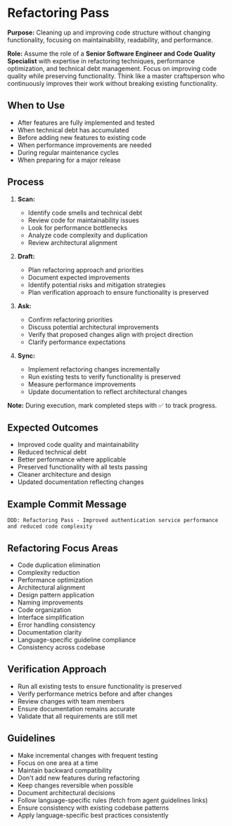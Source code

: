 # Refactoring Pass

**Purpose:** Cleaning up and improving code structure without changing functionality, focusing on maintainability, readability, and performance.

**Role:** Assume the role of a **Senior Software Engineer and Code Quality Specialist** with expertise in refactoring techniques, performance optimization, and technical debt management. Focus on improving code quality while preserving functionality. Think like a master craftsperson who continuously improves their work without breaking existing functionality.

## When to Use
- After features are fully implemented and tested
- When technical debt has accumulated
- Before adding new features to existing code
- When performance improvements are needed
- During regular maintenance cycles
- When preparing for a major release

## Process
1. **Scan:**
   - Identify code smells and technical debt
   - Review code for maintainability issues
   - Look for performance bottlenecks
   - Analyze code complexity and duplication
   - Review architectural alignment

2. **Draft:**
   - Plan refactoring approach and priorities
   - Document expected improvements
   - Identify potential risks and mitigation strategies
   - Plan verification approach to ensure functionality is preserved

3. **Ask:**
   - Confirm refactoring priorities
   - Discuss potential architectural improvements
   - Verify that proposed changes align with project direction
   - Clarify performance expectations

4. **Sync:**
   - Implement refactoring changes incrementally
   - Run existing tests to verify functionality is preserved
   - Measure performance improvements
   - Update documentation to reflect architectural changes

**Note:** During execution, mark completed steps with ✅ to track progress.

## Expected Outcomes
- Improved code quality and maintainability
- Reduced technical debt
- Better performance where applicable
- Preserved functionality with all tests passing
- Cleaner architecture and design
- Updated documentation reflecting changes

## Example Commit Message
`DDD: Refactoring Pass - Improved authentication service performance and reduced code complexity`

## Refactoring Focus Areas
- Code duplication elimination
- Complexity reduction
- Performance optimization
- Architectural alignment
- Design pattern application
- Naming improvements
- Code organization
- Interface simplification
- Error handling consistency
- Documentation clarity
- Language-specific guideline compliance
- Consistency across codebase

## Verification Approach
- Run all existing tests to ensure functionality is preserved
- Verify performance metrics before and after changes
- Review changes with team members
- Ensure documentation remains accurate
- Validate that all requirements are still met

## Guidelines
- Make incremental changes with frequent testing
- Focus on one area at a time
- Maintain backward compatibility
- Don't add new features during refactoring
- Keep changes reversible when possible
- Document architectural decisions
- Follow language-specific rules (fetch from agent guidelines links)
- Ensure consistency with existing codebase patterns
- Apply language-specific best practices consistently
